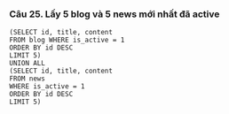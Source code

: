 ### Câu 25. Lấy 5 blog và 5 news mới nhất đã active
```
(SELECT id, title, content
FROM blog WHERE is_active = 1
ORDER BY id DESC
LIMIT 5)
UNION ALL
(SELECT id, title, content
FROM news
WHERE is_active = 1
ORDER BY id DESC
LIMIT 5)
```